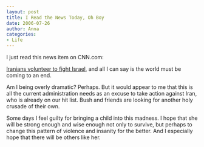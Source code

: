```yaml
---
layout: post
title: I Read the News Today, Oh Boy
date: 2006-07-26
author: Anna
categories:
- Life
---
```


I just read this news item on CNN.com:

[Iranians volunteer to fight Israel][1], and all I can say is the world must be coming to an end. 

Am I being overly dramatic? Perhaps. But it would appear to me that this is all the current administration needs as an excuse to take action against Iran, who is already on our hit list. Bush and friends are looking for another holy crusade of their own.

Some days I feel guilty for bringing a child into this madness. I hope that she will be strong enough and wise enough not only to survive, but perhaps to change this pattern of violence and insanity for the better. And I especially hope that there will be others like her.

   [1]: http://www.cnn.com/2006/WORLD/meast/07/26/iran.volunteers.ap/index.html
